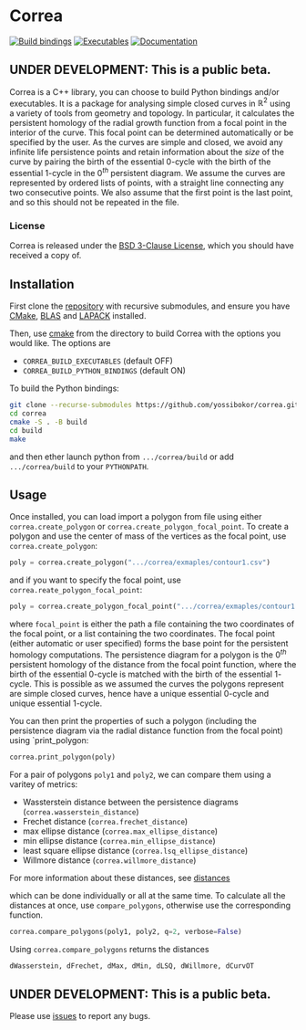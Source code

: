 # Correa 
[![Build bindings](https://github.com/yossibokor/correa/actions/workflows/bindings.yml/badge.svg?branch=master)](https://github.com/yossibokor/correa/actions/workflows/bindings.yml)
[![Executables](https://github.com/yossibokor/correa/actions/workflows/executables.yml/badge.svg?branch=master)](https://github.com/yossibokor/correa/actions/workflows/executables.yml)
[![Documentation](https://github.com/yossibokor/correa/actions/workflows/documentation.yml/badge.svg?branch=master&event=push)](https://github.com/yossibokor/correa/actions/workflows/documentation.yml)

## UNDER DEVELOPMENT: This is a public beta. 

Correa is a C++ library, you can choose to build Python bindings and/or executables. It is a package for analysing simple closed curves in $\mathbb{R}^2$ using a variety of tools from geometry and topology. In particular, it calculates the persistent homology of the radial growth function from a focal point in the interior of the curve. This focal point can be determined automatically or be specified by the user. As the curves are simple and closed, we avoid any infinite life persistence points and retain information about the *size* of the curve by pairing the birth of the essential $0$-cycle with the birth of the essential $1$-cycle in the $0^{th}$ persistent diagram. We assume the curves are represented by ordered lists of points, with a straight line connecting any two consecutive points. We also assume that the first point is the last point, and so this should not be repeated in the file.

### License

Correa is released under the [BSD 3-Clause License](LICENSE.md), which you should have received a copy of.


## Installation

First clone the [repository](https://github.com/yossibokor/correa) with recursive submodules, and ensure you have [CMake](https://cmake.org/), [BLAS](https://www.netlib.org/blas/) and [LAPACK](https://www.netlib.org/lapack/) installed.

Then, use [cmake](https://cmake.org/) from the directory to build Correa with the options you would like. The options are
- `CORREA_BUILD_EXECUTABLES` (default OFF)
- `CORREA_BUILD_PYTHON_BINDINGS` (default ON)


To build the Python bindings:
```bash
git clone --recurse-submodules https://github.com/yossibokor/correa.git
cd correa
cmake -S . -B build
cd build
make
```

and then ether launch python from `.../correa/build` or add `.../correa/build` to your `PYTHONPATH`.


## Usage
Once installed, you can load import a polygon from file using either `correa.create_polygon` or `correa.create_polygon_focal_point`. To create a polygon and use the center of mass of the vertices as the focal point, use `correa.create_polygon`:
```python
poly = correa.create_polygon(".../correa/exmaples/contour1.csv")
```
and if you want to specify the focal point, use `correa.reate_polygon_focal_point`:
```python
poly = correa.create_polygon_focal_point(".../correa/exmaples/contour1.csv", focal_point)
```
where `focal_point` is either the path a file containing the two coordinates of the focal point, or a list containing the two coordinates. The focal point (either automatic or user specified) forms the base point for the persistent homology computations. The persistence diagram for a polygon is the $0^{th}$ persistent homology of the distance from the focal point function, where the birth of the essential $0$-cycle is matched with the birth of the essential $1$-cycle. This is possible as we assumed the curves the polygons represent are simple closed curves, hence have a unique essential $0$-cycle and unique essential $1$-cycle.

You can then print the properties of such a polygon (including the persistence diagram via the radial distance function from the focal point) using `print_polygon:
```python
correa.print_polygon(poly)
```

For a pair of polygons `poly1` and `poly2`, we can compare them using a varitey of metrics:
- Wassterstein distance between the persistence diagrams (`correa.wasserstein_distance`)
- Frechet distance (`correa.frechet_distance`)
- max ellipse distance (`correa.max_ellipse_distance`)
- min ellipse distance (`correa.min_ellipse_distance`)
- least square ellipse distance (`correa.lsq_ellipse_distance`)
- Willmore distance (`correa.willmore_distance`)

For more information about these distances, see [distances](DISTANCES.md)
  
which can be done individually or all at the same time. To calculate all the distances at once, use `compare_polygons`, otherwise use the corresponding function. 

```python
correa.compare_polygons(poly1, poly2, q=2, verbose=False)
```

Using `correa.compare_polygons` returns the distances 
```python
dWasserstein, dFrechet, dMax, dMin, dLSQ, dWillmore, dCurvOT
```


## UNDER DEVELOPMENT: This is a public beta. 
Please use [issues](https://github.com/yossibokor/correa/issues) to report any bugs.
